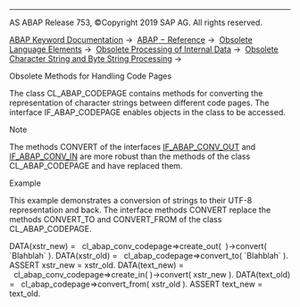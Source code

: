   

* * *

AS ABAP Release 753, ©Copyright 2019 SAP AG. All rights reserved.

[ABAP Keyword Documentation](javascript:call_link\('abenabap.htm'\)) →  [ABAP − Reference](javascript:call_link\('abenabap_reference.htm'\)) →  [Obsolete Language Elements](javascript:call_link\('abenabap_obsolete.htm'\)) →  [Obsolete Processing of Internal Data](javascript:call_link\('abendata_internal_obsolete.htm'\)) →  [Obsolete Character String and Byte String Processing](javascript:call_link\('abencharacter_string_obsolete.htm'\)) → 

Obsolete Methods for Handling Code Pages

The class CL\_ABAP\_CODEPAGE contains methods for converting the representation of character strings between different code pages. The interface IF\_ABAP\_CODEPAGE enables objects in the class to be accessed.

Note

The methods CONVERT of the interfaces [IF\_ABAP\_CONV\_OUT](javascript:call_link\('abencl_abap_conv_codepage.htm'\)) and [IF\_ABAP\_CONV\_IN](javascript:call_link\('abencl_abap_conv_codepage.htm'\)) are more robust than the methods of the class CL\_ABAP\_CODEPAGE and have replaced them.

Example

This example demonstrates a conversion of strings to their UTF-8 representation and back. The interface methods CONVERT replace the methods CONVERT\_TO and CONVERT\_FROM of the class CL\_ABAP\_CODEPAGE.

DATA(xstr\_new) =
  cl\_abap\_conv\_codepage=>create\_out(  )->convert( \`Blahblah\` ).
DATA(xstr\_old) =
  cl\_abap\_codepage=>convert\_to( \`Blahblah\` ).
ASSERT xstr\_new = xstr\_old.
DATA(text\_new) =
  cl\_abap\_conv\_codepage=>create\_in( )->convert( xstr\_new ).
DATA(text\_old) =
  cl\_abap\_codepage=>convert\_from( xstr\_old ).
ASSERT text\_new = text\_old.